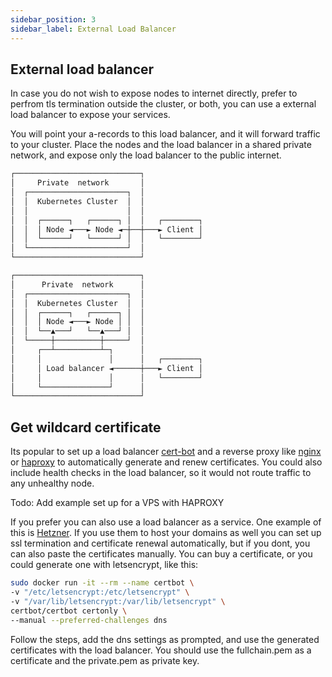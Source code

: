 ```yaml
---
sidebar_position: 3
sidebar_label: External Load Balancer
---
```


## External load balancer

In case you do not wish to expose nodes to internet directly, prefer to perfrom tls termination outside the cluster, or both, you can use a external load balancer to expose your services.

You will point your a-records to this load balancer, and it will forward traffic to your cluster. Place the nodes and the load balancer in a shared private network, and expose only the load balancer to the public internet.

```bash
┌────────────────────────────┐
│     Private  network       │
│  ┌──────────────────────┐  │
│  │  Kubernetes Cluster  │  │
│  │                      │  │
│  │  ┌──────┐   ┌──────┐ │  │   ┌────────┐
│  │  │ Node ◄───► Node ◄─┼──┼───► Client │
│  │  └──────┘   └──────┘ │  │   └────────┘
│  └──────────────────────┘  │
└────────────────────────────┘
```

```bash
┌────────────────────────────┐
│      Private  network      │
│  ┌──────────────────────┐  │
│  │  Kubernetes Cluster  │  │
│  │  ┌──────┐   ┌──────┐ │  │
│  │  │ Node ◄───► Node │ │  │
│  │  └──▲───┘   └──▲───┘ │  │
│  └─────┼──────────┼─────┘  │
│     ┌──┴──────────┴─┐      │
│     │               │      │   ┌────────┐
│     │ Load balancer ◄──────┼───► Client │
│     │               │      │   └────────┘
│     └───────────────┘      │
└────────────────────────────┘
```

## Get wildcard certificate

Its popular to set up a load balancer [cert-bot](https://certbot.eff.org/) and a reverse proxy like [nginx](https://www.nginx.com/) or [haproxy](https://www.haproxy.org/) to automatically generate and renew certificates. You could also include health checks in the load balancer, so it would not route traffic to any unhealthy node.

Todo: Add example set up for a VPS with HAPROXY

If you prefer you can also use a load balancer as a service. One example of this is [Hetzner](https://www.hetzner.com/cloud/load-balancer). If you use them to host your domains as well you can set up ssl termination and certificate renewal automatically, but if you dont, you can also paste the certificates manually. You can buy a certificate, or you could generate one with letsencrypt, like this:

```bash
sudo docker run -it --rm --name certbot \
-v "/etc/letsencrypt:/etc/letsencrypt" \
-v "/var/lib/letsencrypt:/var/lib/letsencrypt" \
certbot/certbot certonly \
--manual --preferred-challenges dns
```

Follow the steps, add the dns settings as prompted, and use the generated certificates with the load balancer. You should use the fullchain.pem as a certificate and the private.pem as private key.

